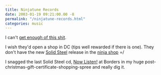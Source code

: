 ```yaml
---
title: Ninjatune Records
date: 2003-01-19 09:21:00.00 -8
permalink: "/ninjatune-records.html"
categories: music
---
```

I can't [get enough of this shit](http://www.ninjatune.net/ninjashop/index.php?cat=0&type=LP&by=6&code=ZEN76#ZEN76").

I wish they'd open a shop in DC (tips well rewarded if there is one). They don't have the new [Solid Steel](http://www.ninjatune.com/release.php?id=646#tracklisting) release in the [ninja shop](http://www.ninjatune.net/ninjashop/) =/

I snagged the last Solid Steel cd, [Now Listen!](http://www.ninjatune.net/ninjashop/index.php?cat=0&type=LP&by=6&code=ZEN55#ZEN55) at Borders in my huge post-christmas-gift-certificate-shopping-spree and really dig it.

